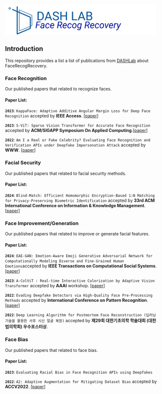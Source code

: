 <img src="asset/icon.png" title="Logo" width="500" />

## Introduction

This repository provides a list a list of publications from [DASHLab](https://dash-lab.github.io/) about FaceRecogRecovery.

### Face Recognition
Our published papers that related to recognize faces.

#### Paper List:

**`2023`**: `KappaFace: Adaptive Additive Angular Margin Loss for Deep Face Recognition` accepted by **IEEE Access**. [[paper](https://arxiv.org/pdf/2201.07394.pdf)]

**`2023`**: `S-ViT: Sparse Vision Transformer for Accurate Face Recognition` accepted by **ACM/SIGAPP Symposium On Applied Computing**.[[paper](https://dl.acm.org/doi/abs/10.1145/3555776.3577640)]

**`2022`**: `Am I a Real or Fake Celebrity? Evaluating Face Recognition and Verification APIs under Deepfake Impersonation Attack` accepted by **WWW**. [[paper](https://dl.acm.org/doi/pdf/10.1145/3485447.3512212)]

### Facial Security
Our published papers that related to facial security methods.

#### Paper List:
**`2024`**: `Blind-Match: Efficient Homomorphic Encryption-Based 1:N Matching for Privacy-Preserving Biometric Identification`  accepted by **33rd ACM International Conference on Information & Knowledge Management**.[[paper](https://arxiv.org/abs/2408.06167)]


### Face Improvement/Generation
Our published papers that related to improve or generate facial features.

#### Paper List:
**`2024`**: `EAE-GAN: Emotion-Aware Emoji Generative Adversarial Network for Computationally Modeling Diverse and Fine-Grained Human Emotions`accepted by **IEEE Transactions on Computational Social Systems**.[[paper](https://ieeexplore.ieee.org/document/10355933/)]

**`2023`**: `A-ColViT : Real-time Interactive Colorization by Adaptive Vision Transformer` accepted by **AAAI** workshop. [[paper](https://practical-dl.github.io/2023/long_paper/27/CameraReady/27.pdf)]

**`2022`**: `Evading Deepfake Detectors via High-Quality Face Pre-Processing Methods` accepted by **International Conference on Pattern Recognition**. [[paper](https://ieeexplore.ieee.org/stamp/stamp.jsp?tp=&arnumber=9956520)]

**`2022`**: `Deep Learning Algorithm for Postmortem Face Reconstruction (딥러닝 기술을 활용한 사후 시신 얼굴 복원)` accepted by **제29회 대한기초의학 학술대회 (대한법의학회) 우수포스터상**.


### Face Bias
Our published papers that related to face bias.

#### Paper List:

**`2023`**: `Evaluating Racial Bias in Face Recognition APIs using Deepfakes`

**`2022`**: `A2: Adaptive Augmentation for Mitigating Dataset Bias` accepted by **ACCV2022**. [[paper](https://openaccess.thecvf.com/content/ACCV2022/papers/An_A2_Adaptive_Augmentation_for_Effectively_Mitigating_Dataset_Bias_ACCV_2022_paper.pdf)]




